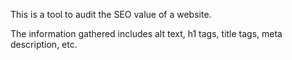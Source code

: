 This is a tool to audit the SEO value of a website.

The information gathered includes alt text, h1 tags, title tags, meta description, etc.